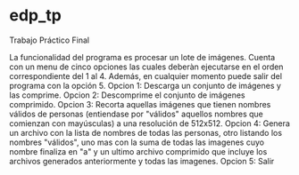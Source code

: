 # edp_tp

Trabajo Práctico Final

La funcionalidad del programa es procesar un lote de imágenes. Cuenta con un menu de cinco opciones las cuales deberàn ejecutarse en el orden correspondiente del 1 al 4. Además, en cualquier momento puede salir del programa con la opción 5. 
Opcion 1: Descarga un conjunto de imágenes y las comprime.
Opcion 2: Descomprime el conjunto de imágenes comprimido.
Opcion 3: Recorta aquellas imágenes que tienen nombres válidos de personas (entiendase por "válidos" aquellos nombres que comienzan con mayúsculas) a una resolución de 512x512.
Opcion 4: Genera un archivo con la lista de nombres de todas las personas, otro listando los nombres "válidos", uno mas con la suma de todas las imagenes cuyo nombre finaliza en "a" y un ultimo archivo comprimido que incluye los archivos generados anteriormente y todas las imagenes.
Opcion 5: Salir
